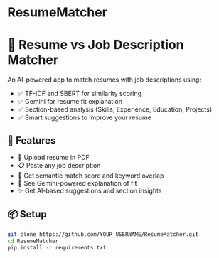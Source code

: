 # ResumeMatcher

# 🤖 Resume vs Job Description Matcher

An AI-powered app to match resumes with job descriptions using:
- ✅ TF-IDF and SBERT for similarity scoring
- ✅ Gemini for resume fit explanation
- ✅ Section-based analysis (Skills, Experience, Education, Projects)
- ✅ Smart suggestions to improve your resume

## 🚀 Features

- 📄 Upload resume in PDF
- 📋 Paste any job description
- 🎯 Get semantic match score and keyword overlap
- 💬 See Gemini-powered explanation of fit
- ✨ Get AI-based suggestions and section insights

## 📦 Setup

```bash
git clone https://github.com/YOUR_USERNAME/ResumeMatcher.git
cd ResumeMatcher
pip install -r requirements.txt
```
